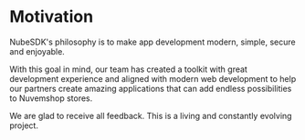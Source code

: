 # Motivation

NubeSDK's philosophy is to make app development modern, simple, secure and enjoyable.

With this goal in mind, our team has created a toolkit with great development experience and aligned with modern web development to help our partners create amazing applications that can add endless possibilities to Nuvemshop stores.

We are glad to receive all feedback. This is a living and constantly evolving project.
